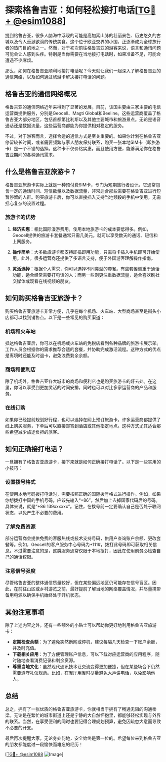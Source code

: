 # 探索格鲁吉亚：如何轻松接打电话[[TG💪+ @esim1088](https://t.me/s/esim1088)]

提到格鲁吉亚，很多人脑海中浮现的可能是高加索山脉的壮丽景色、历史悠久的古城以及令人垂涎欲滴的传统美食。这个位于欧亚交界的小国，正逐渐成为全球旅行者的热门目的地之一。然而，对于初次前往格鲁吉亚的游客来说，语言和通讯问题可能会让人感到头疼。特别是当你需要在当地接打电话时，如果准备不足，可能会遭遇不少麻烦。

那么，如何在格鲁吉亚顺利地接打电话呢？今天就让我们一起深入了解格鲁吉亚的通信网络，以及如何通过旅游卡解决接打电话的问题。

## 格鲁吉亚的通信网络概况

格鲁吉亚的通信网络近年来得到了显著的发展。目前，该国主要由三家主要的电信运营商提供服务，分别是Geocell、Magti Global和Beeline。这些运营商覆盖了格鲁吉亚大部分地区，包括首都第比利斯以及其他主要城市和旅游景点。无论是语音通话还是数据流量，这些运营商都能为你提供相对稳定的服务。

不过，对于游客而言，选择合适的通信方式是至关重要的。如果你计划在格鲁吉亚停留较长时间，或者需要频繁与家人朋友保持联系，购买一张本地SIM卡（即旅游卡）是一个不错的选择。这种卡不仅价格实惠，而且使用方便，能够满足你在格鲁吉亚期间的各种通讯需求。

## 什么是格鲁吉亚旅游卡？

格鲁吉亚旅游卡实际上就是一种预付费SIM卡，专门为短期旅行者设计。它通常包含一定的通话时间、短信数量以及数据流量，非常适合那些需要在格鲁吉亚进行短暂停留的人群。购买旅游卡后，你可以直接插入支持当地频段的手机中使用，无需担心复杂的设置过程。

### 旅游卡的优势

1. **经济实惠**：相比国际漫游费用，使用本地旅游卡的成本要低得多。例如，Geocell提供的旅游卡套餐通常只需几美元，就可以享受数天的通话、短信和上网服务。
   
2. **操作简单**：大多数旅游卡都支持即插即用功能，只需将卡插入手机即可开始使用。此外，很多运营商还提供了多语言支持，便于外国游客理解操作指南。

3. **灵活选择**：根据个人需求，你可以选择不同类型的套餐。有些套餐侧重于通话功能，适合经常需要打电话的人；而另一些则更注重数据流量，适合喜欢刷社交媒体或观看在线视频的朋友。

## 如何购买格鲁吉亚旅游卡？

购买格鲁吉亚旅游卡非常方便，几乎在每个机场、火车站、大型商场甚至是街头小店都可以找到销售点。以下是一些常见的购买渠道：

### 机场和火车站

抵达格鲁吉亚后，你可以在机场或火车站的免税店看到各种品牌的旅游卡展示架。工作人员会根据你的需求推荐合适的套餐，并协助完成激活流程。这种方式的优点是离境时还能及时退卡，避免浪费剩余余额。

### 商场和便利店

除了机场外，格鲁吉亚各大城市的商场和便利店也是购买旅游卡的好去处。在这里，你可以享受到更加灵活的时间安排，同时也可以对比多家运营商的产品和服务。

### 在线订购

如果你已经提前规划好行程，也可以选择在网上预订旅游卡。许多运营商都提供了线上购买服务，下单后可以直接邮寄到酒店或其他指定地点。这种方式尤其适合那些希望减少旅途负担的旅客。

## 如何正确接打电话？

一旦拥有了格鲁吉亚旅游卡，接下来就是如何正确接打电话了。以下是一些实用的小技巧：

### 设置拨号格式

在使用本地号码拨打电话时，需要按照正确的国际拨号格式进行操作。例如，如果你想拨打中国的手机号码，应该先输入“+86”，然后加上去掉国家代码后的号码。具体来说，就是“+86 139xxxxxx”。记住，在拨号前一定要确认自己是否处于联网状态，以免产生不必要的费用。

### 了解免费资源

部分运营商会提供免费的客服热线或技术支持号码，供用户查询账户余额、更改套餐等。例如，Geocell的客户服务中心号码为*111#，拨打此号码即可获取相关信息。不过需要注意的是，这类服务通常仅限于本地拨打，因此在使用前务必检查自己的通话权限。

### 注意信号强度

尽管格鲁吉亚的整体通信质量较好，但在某些偏远地区仍可能存在信号盲区。因此，在前往山区或乡村游览之前，最好提前了解当地的网络覆盖情况，并尽量携带备用电源以确保手机始终处于开机状态。

## 其他注意事项

除了上述内容之外，还有一些额外的小贴士可以帮助你更好地利用格鲁吉亚旅游卡：

- **定期检查余额**：为了避免突然断网或停机，建议每隔几天检查一下账户余额，并及时充值。
- **下载相关应用**：为了方便管理账户信息，可以下载对应运营商的应用程序，随时随地查看消费记录和剩余资源。
- **尊重当地文化**：虽然现代通讯技术让交流变得更加便捷，但在某些场合下仍然需要遵守礼仪规范。比如，在餐厅用餐时尽量避免大声讲电话，以免影响他人。

## 总结

总之，拥有了一张优质的格鲁吉亚旅游卡，你就相当于拥有了畅通无阻的沟通桥梁。无论是在繁忙的城市街道上还是宁静的大自然怀抱里，都能够轻松实现与外界的联系。当然，在享受便利的同时也要记得合理规划预算，避免因疏忽大意而导致不必要的开支。

最后再次提醒大家，无论身处何地，安全始终是第一位的。希望每位来到格鲁吉亚的朋友都能度过一段愉快而难忘的经历！

[[TG💪+ @esim1088](https://t.me/s/esim1088) ![Image](https://i.postimg.cc/4NQfJmqS/Snipaste-2025-05-13-00-14-12.png)]